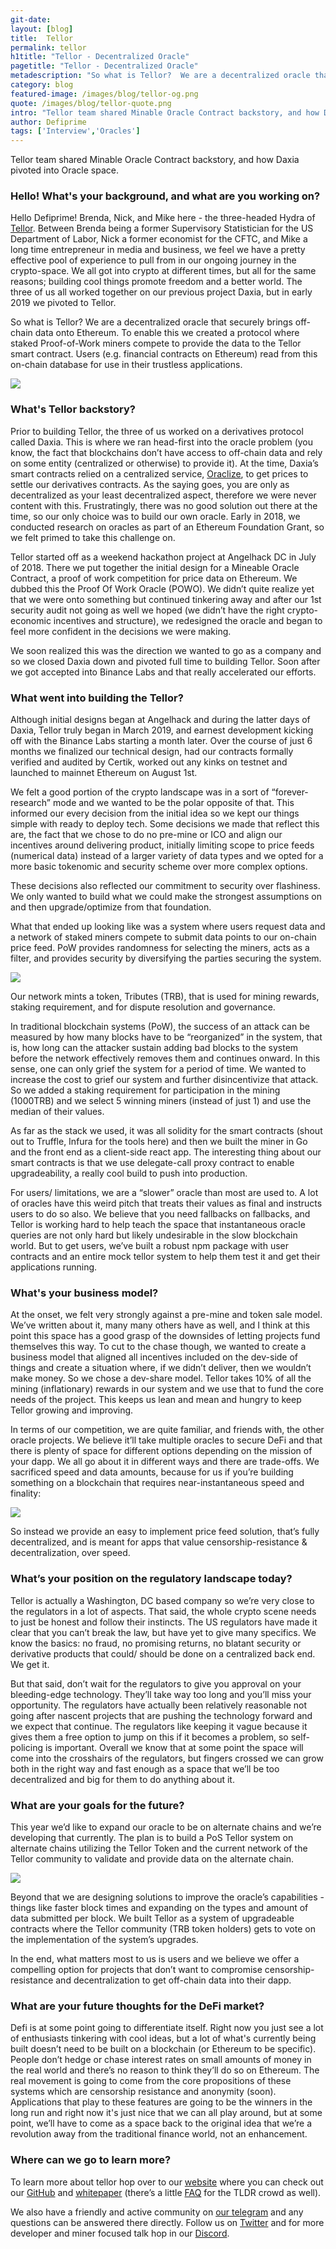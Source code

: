 ```yaml
---
git-date:
layout: [blog]
title:  Tellor
permalink: tellor
h1title: "Tellor - Decentralized Oracle"
pagetitle: "Tellor - Decentralized Oracle"
metadescription: "So what is Tellor?  We are a decentralized oracle that securely brings off-chain data onto Ethereum.  To enable this we created a protocol where staked Proof-of-Work miners compete to provide the data to the Tellor smart contract"
category: blog
featured-image: /images/blog/tellor-og.png
quote: /images/blog/tellor-quote.png
intro: "Tellor team shared Minable Oracle Contract backstory, and how Daxia pivoted into Oracle space"
author: Defiprime
tags: ['Interview','Oracles']
---
```

Tellor team shared Minable Oracle Contract backstory, and how Daxia pivoted into Oracle space.   

### Hello! What's your background, and what are you working on?

Hello Defiprime! Brenda, Nick, and Mike here - the three-headed Hydra of [Tellor](https://tellor.io/).  Between Brenda being a former Supervisory Statistician for the US Department of Labor, Nick a former economist for the CFTC, and Mike a long time entrepreneur in media and business, we feel we have a pretty effective pool of experience to pull from in our ongoing journey in the crypto-space. We all got into crypto at different times, but all for the same reasons; building cool things promote freedom and a better world. The three of us all worked together on our previous project Daxia, but in early 2019 we pivoted to Tellor.

So what is Tellor?  We are a decentralized oracle that securely brings off-chain data onto Ethereum.  To enable this we created a protocol where staked Proof-of-Work miners compete to provide the data to the Tellor smart contract. Users (e.g. financial contracts on Ethereum) read from this on-chain database for use in their trustless applications.  

![](/images/output_md/tellor.io.png)

### What's Tellor backstory?

Prior to building Tellor, the three of us worked on a derivatives protocol called Daxia.  This is where we ran head-first into the oracle problem (you know, the fact that blockchains don’t have access to off-chain data and rely on some entity (centralized or otherwise) to provide it).  At the time, Daxia’s smart contracts relied on a centralized service, [Oraclize](https://defiprime.com/provable), to get prices to settle our derivatives contracts.  As the saying goes, you are only as decentralized as your least decentralized aspect,  therefore we were never content with this.   Frustratingly, there was no good solution out there at the time, so our only choice was to build our own oracle.  Early in 2018, we conducted research on oracles as part of an Ethereum Foundation Grant, so we felt primed to take this challenge on.

Tellor started off as a weekend hackathon project at Angelhack DC in July of 2018. There we put together the initial design for a Mineable Oracle Contract, a proof of work competition for price data on Ethereum. We dubbed this the Proof Of Work Oracle (POWO).  We didn’t quite realize yet that we were onto something but continued tinkering away and after our 1st security audit not going as well we hoped (we didn’t have the right crypto-economic incentives and structure), we redesigned the oracle and began to feel more confident in the decisions we were making.

We soon realized this was the direction we wanted to go as a company and so we closed Daxia down and pivoted full time to building Tellor.  Soon after we got accepted into Binance Labs and that really accelerated our efforts.  

### What went into building the Tellor?

Although initial designs began at Angelhack and during the latter days of Daxia, Tellor truly began in March 2019, and earnest development kicking off with the Binance Labs starting a month later.  Over the course of just 6 months we finalized our technical design, had our contracts formally verified and audited by Certik, worked out any kinks on testnet and launched to mainnet Ethereum on August 1st.   

We felt a good portion of the crypto landscape was in a sort of “forever-research” mode and we wanted to be the polar opposite of that.  This informed our every decision from the initial idea so we kept our things simple with ready to deploy tech.  Some decisions we made that reflect this are, the fact that we chose to do no pre-mine or ICO and align our incentives around delivering product, initially limiting scope to price feeds (numerical data) instead of a larger variety of data types and we opted for a more basic tokenomic and security scheme over more complex options.

These decisions also reflected our commitment to security over flashiness.  We only wanted to build what we could make the strongest assumptions on and then upgrade/optimize from that foundation.  

What that ended up looking like was a system where users request data and a network of staked miners compete to submit data points to our on-chain price feed.  PoW provides randomness for selecting the miners, acts as a filter, and provides security by diversifying the parties securing the system.

![](/images/blog/tellor-image4.jpg)

Our network mints a token, Tributes (TRB), that is used for mining rewards, staking requirement, and for dispute resolution and governance.

In traditional blockchain systems (PoW), the success of an attack can be measured by how many blocks have to be “reorganized” in the system, that is, how long can the attacker sustain adding bad blocks to the system before the network effectively removes them and continues onward.  In this sense, one can only grief the system for a period of time.  We wanted to increase the cost to grief our system and further disincentivize that attack. So we added a staking requirement for participation in the mining (1000TRB) and we select 5 winning miners (instead of just 1) and use the median of their values.

As far as the stack we used, it was all solidity for the smart contracts (shout out to Truffle, Infura for the tools here) and then we built the miner in Go and the front end as a client-side react app.  The interesting thing about our smart contracts is that we use delegate-call proxy contract to enable upgradeability, a really cool build to push into production.  

For users/ limitations, we are a “slower” oracle than most are used to.  A lot of oracles have this weird pitch that treats their values as final and instructs users to do so also.  We believe that you need fallbacks on fallbacks, and Tellor is working hard to help teach the space that instantaneous oracle queries are not only hard but likely undesirable in the slow blockchain world.  But to get users, we’ve built a robust npm package with user contracts and an entire mock tellor system to help them test it and get their applications running.  

### What's your business model?

At the onset, we felt very strongly against a pre-mine and token sale model.  We’ve written about it, many many others have as well, and I think at this point this space has a good grasp of the downsides of letting projects fund themselves this way.   To cut to the chase though, we wanted to create a business model that aligned all incentives included on the dev-side of things and create a situation where, if we didn’t deliver, then we wouldn’t make money.  So we chose a dev-share model.  Tellor takes 10% of all the mining (inflationary) rewards in our system and we use that to fund the core needs of the project.  This keeps us lean and mean and hungry to keep Tellor growing and improving.

In terms of our competition, we are quite familiar, and friends with, the other oracle projects.  We believe it’ll take multiple oracles to secure DeFi and that there is plenty of space for different options depending on the mission of your dapp.  We all go about it in different ways and there are trade-offs.  We sacrificed speed and data amounts, because for us if you’re building something on a blockchain that requires near-instantaneous speed and finality:

![](/images/blog/tellor-image3.png)

So instead we provide an easy to implement price feed solution, that’s fully decentralized, and is meant for apps that value censorship-resistance & decentralization, over speed.

### What’s your position on the regulatory landscape today?

Tellor is actually a Washington, DC based company so we’re very close to the regulators in a lot of aspects.  That said, the whole crypto scene needs to just be honest and follow their instincts.  The US regulators have made it clear that you can’t break the law, but have yet to give many specifics.  We know the basics: no fraud, no promising returns, no blatant security or derivative products that could/ should be done on a centralized back end.  We get it.  

But that said, don’t wait for the regulators to give you approval on your bleeding-edge technology.  They’ll take way too long and you’ll miss your opportunity.  The regulators have actually been relatively reasonable not going after nascent projects that are pushing the technology forward and we expect that continue.  The regulators like keeping it vague because it gives them a free option to jump on this if it becomes a problem, so self-policing is important.  Overall we know that at some point the space will come into the crosshairs of the regulators, but fingers crossed we can grow both in the right way and fast enough as a space that we’ll be too decentralized and big for them to do anything about it.

### What are your goals for the future?

This year we’d like to expand our oracle to be on alternate chains and we’re developing that currently.  The plan is to build a PoS Tellor system on alternate chains utilizing the Tellor Token and the current network of the Tellor community to validate and provide data on the alternate chain.

![](/images/blog/tellor-image1.png)

Beyond that we are designing solutions to improve the oracle’s capabilities - things like faster block times and expanding on the types and amount of data submitted per block.  We built Tellor as a system of upgradeable contracts where the Tellor community (TRB token holders) gets to vote on the implementation of the system’s upgrades.  

In the end, what matters most to us is users and we believe we offer a compelling option for projects that don’t want to compromise censorship-resistance and decentralization to get off-chain data into their dapp.

### What are your future thoughts for the DeFi market?

Defi is at some point going to differentiate itself.  Right now you just see a lot of enthusiasts tinkering with cool ideas, but a lot of what's currently being built doesn’t need to be built on a blockchain (or Ethereum to be specific).  People don’t hedge or chase interest rates on small amounts of money in the real world and there’s no reason to think they’ll do so on Ethereum.  The real movement is going to come from the core propositions of these systems which are censorship resistance and anonymity (soon).  Applications that play to these features are going to be the winners in the long run and right now it's just nice that we can all play around, but at some point, we’ll have to come as a space back to the original idea that we’re a revolution away from the traditional finance world, not an enhancement.  

### Where can we go to learn more?

To learn more about tellor hop over to our [website](https://tellor.io/) where you can check out our [GitHub](https://github.com/tellor-io/TellorCore) and [whitepaper](https://tellor.io/whitepaper/) (there’s a little [FAQ](https://tellor.io/faq/) for the TLDR crowd as well).

We also have a friendly and active community on [our telegram](https://t.me/tellor) and any questions can be answered there directly.  Follow us on [Twitter](https://twitter.com/wearetellor) and for more developer and miner focused talk hop in our [Discord](http://discord.gg/n7drGjh).
